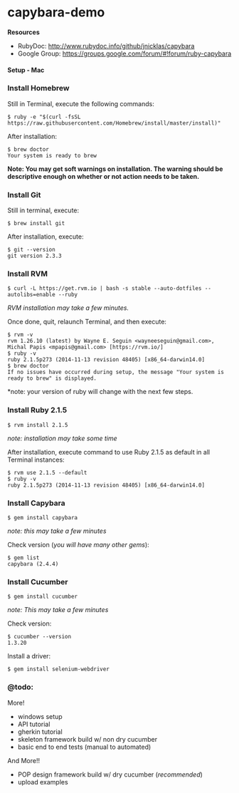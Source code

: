 # capybara-demo


**Resources**
- RubyDoc: http://www.rubydoc.info/github/jnicklas/capybara
- Google Group: https://groups.google.com/forum/#!forum/ruby-capybara

#### Setup - Mac

### Install Homebrew

Still in Terminal, execute the following commands:
```
$ ruby -e "$(curl -fsSL https://raw.githubusercontent.com/Homebrew/install/master/install)"
```

After installation:

```
$ brew doctor
Your system is ready to brew
```
**Note: You may get soft warnings on installation. The warning should be descriptive enough on whether or not action needs to be taken.**

### Install Git

Still in terminal, execute:

```
$ brew install git
```

After installation, execute:

```
$ git --version
git version 2.3.3
```
 
### Install RVM

```
$ curl -L https://get.rvm.io | bash -s stable --auto-dotfiles --autolibs=enable --ruby
```
*RVM installation may take a few minutes.* 

Once done, quit, relaunch Terminal, and then execute:

```
$ rvm -v
rvm 1.26.10 (latest) by Wayne E. Seguin <wayneeseguin@gmail.com>, Michal Papis <mpapis@gmail.com> [https://rvm.io/]
$ ruby -v
ruby 2.1.5p273 (2014-11-13 revision 48405) [x86_64-darwin14.0]
$ brew doctor
If no issues have occurred during setup, the message "Your system is ready to brew" is displayed. 
```
*note: your version of ruby will change with the next few steps.
 
### Install Ruby 2.1.5

```
$ rvm install 2.1.5
```
*note: installation may take some time*

After installation, execute command to use Ruby 2.1.5 as default in all Terminal instances:

```
$ rvm use 2.1.5 --default
$ ruby -v
ruby 2.1.5p273 (2014-11-13 revision 48405) [x86_64-darwin14.0]
```

### Install Capybara

```
$ gem install capybara
```
*note: this may take a few minutes*

Check version (*you will have many other gems*):

```
$ gem list
capybara (2.4.4)
```

### Install Cucumber
```
$ gem install cucumber
```
*note: This may take a few minutes*

Check version: 
```
$ cucumber --version
1.3.20
```

Install a driver:
```
$ gem install selenium-webdriver
```

### @todo:

More!  
- windows setup
- API tutorial
- gherkin tutorial
- skeleton framework build w/ non dry cucumber
- basic end to end tests (manual to automated)

And More!!  
- POP design framework build w/ dry cucumber (*recommended*)
- upload examples
